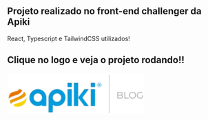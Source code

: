 ## Projeto realizado no front-end challenger da Apiki

<p>React, Typescript e TailwindCSS utilizados!<p>

<h2>Clique no logo e veja o projeto rodando!!</h4>

<a href='https://apiki-blog.vercel.app/'><img src='src/assets/apikiBlogHeader.svg'></a>